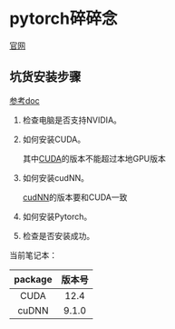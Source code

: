 # pytorch碎碎念
[官网](https://pytorch.org/get-started/locally/)
## 坑货安装步骤

[参考doc](https://www.cnblogs.com/future-panda/p/18412219)

1. 检查电脑是否支持NVIDIA。

2. 如何安装CUDA。

   其中[CUDA](https://developer.nvidia.com/cuda-toolkit-archive)的版本不能超过本地GPU版本

3. 如何安装cudNN。

   [cudNN](https://developer.nvidia.com/rdp/cudnn-archive)的版本要和CUDA一致

4. 如何安装Pytorch。

5. 检查是否安装成功。

当前笔记本：

| package | 版本号 |
| :-----: | :----: |
|  CUDA   |  12.4  |
|  cuDNN  | 9.1.0  |

